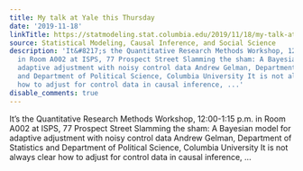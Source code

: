 ```yaml
---
title: My talk at Yale this Thursday
date: '2019-11-18'
linkTitle: https://statmodeling.stat.columbia.edu/2019/11/18/my-talk-at-yale-this-thursday/
source: Statistical Modeling, Causal Inference, and Social Science
description: 'It&#8217;s the Quantitative Research Methods Workshop, 12:00-1:15 p.m.
  in Room A002 at ISPS, 77 Prospect Street Slamming the sham: A Bayesian model for
  adaptive adjustment with noisy control data Andrew Gelman, Department of Statistics
  and Department of Political Science, Columbia University It is not always clear
  how to adjust for control data in causal inference, ...'
disable_comments: true
---
```

It&#8217;s the Quantitative Research Methods Workshop, 12:00-1:15 p.m. in Room A002 at ISPS, 77 Prospect Street Slamming the sham: A Bayesian model for adaptive adjustment with noisy control data Andrew Gelman, Department of Statistics and Department of Political Science, Columbia University It is not always clear how to adjust for control data in causal inference, ...